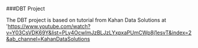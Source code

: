 ###DBT Project

The DBT project is based on tutorial from 
Kahan Data Solutions at 'https://www.youtube.com/watch?v=Y03CsVDK69Y&list=PLy4OcwImJzBLJzLYxpxaPUmCWp8j1esvT&index=2&ab_channel=KahanDataSolutions